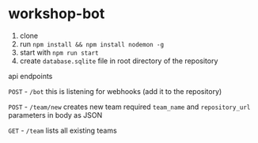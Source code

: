 # workshop-bot

1. clone
2. run `npm install && npm install nodemon -g`
3. start with `npm run start`
4. create `database.sqlite` file in root directory of the repository

api endpoints

`POST` - `/bot` this is listening for webhooks (add it to the repository)

`POST` - `/team/new` creates new team required `team_name` and `repository_url` parameters in body as JSON

`GET` - `/team` lists all existing teams

